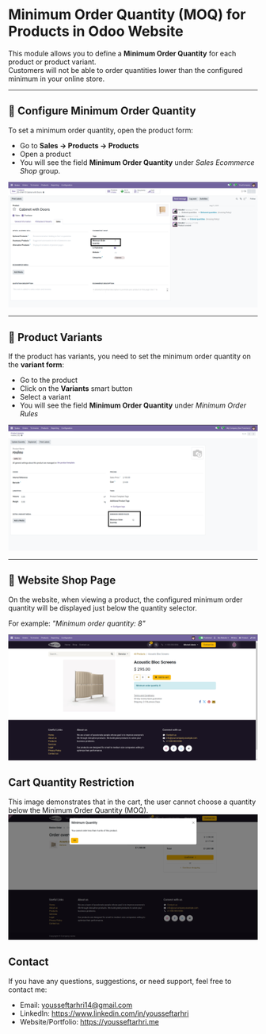 # Minimum Order Quantity (MOQ) for Products in Odoo Website

This module allows you to define a **Minimum Order Quantity** for each product or product variant.  
Customers will not be able to order quantities lower than the configured minimum in your online store.

---

## 📌 Configure Minimum Order Quantity

To set a minimum order quantity, open the product form:

- Go to **Sales → Products → Products**
- Open a product
- You will see the field **Minimum Order Quantity** under *Sales* *Ecommerce Shop* group.

![Minimum Order Quantity on Product Form](product_moq/static/description/product_moq.png)

---

## 📌 Product Variants

If the product has variants, you need to set the minimum order quantity on the **variant form**:

- Go to the product
- Click on the **Variants** smart button
- Select a variant
- You will see the field **Minimum Order Quantity** under *Minimum Order Rules*

![Minimum Order Quantity on Product Variant Form](product_moq/static/description/product_moq_variant.png)

---

## 🛒 Website Shop Page

On the website, when viewing a product, the configured minimum order quantity will be displayed just below the quantity selector.  

For example: *"Minimum order quantity: 8"*

![Minimum Order Quantity on Website Shop](product_moq/static/description/moq_website.png)

## Cart Quantity Restriction

This image demonstrates that in the cart, the user cannot choose a quantity below the Minimum Order Quantity (MOQ).
![Minimum Order Quantity on Website cart](product_moq/static/description/cart_moq.png)

## Contact

If you have any questions, suggestions, or need support, feel free to contact me:

- Email: yousseftarhri14@gmail.com
- LinkedIn: https://www.linkedin.com/in/yousseftarhri
- Website/Portfolio: https://yousseftarhri.me